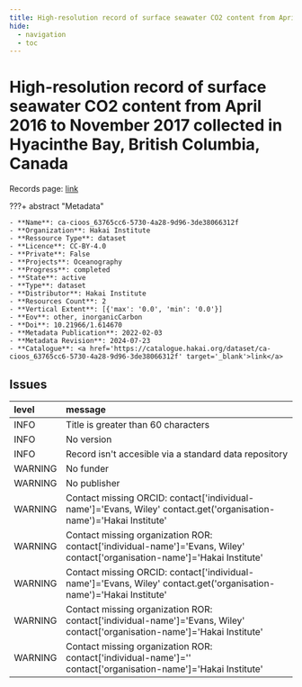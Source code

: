 ```yaml
---
title: High-resolution record of surface seawater CO2 content from April 2016 to November 2017 collected in Hyacinthe Bay, British Columbia, Canada
hide:
  - navigation
  - toc
---
```


# High-resolution record of surface seawater CO2 content from April 2016 to November 2017 collected in Hyacinthe Bay, British Columbia, Canada

Records page: <a href='https://catalogue.hakai.org/dataset/ca-cioos_63765cc6-5730-4a28-9d96-3de38066312f' target='_blank'>link</a>

???+ abstract "Metadata"

    - **Name**: ca-cioos_63765cc6-5730-4a28-9d96-3de38066312f 
    - **Organization**: Hakai Institute 
    - **Ressource Type**: dataset 
    - **Licence**: CC-BY-4.0 
    - **Private**: False 
    - **Projects**: Oceanography 
    - **Progress**: completed 
    - **State**: active 
    - **Type**: dataset 
    - **Distributor**: Hakai Institute 
    - **Resources Count**: 2 
    - **Vertical Extent**: [{'max': '0.0', 'min': '0.0'}] 
    - **Eov**: other, inorganicCarbon 
    - **Doi**: 10.21966/1.614670 
    - **Metadata Publication**: 2022-02-03 
    - **Metadata Revision**: 2024-07-23 
    - **Catalogue**: <a href='https://catalogue.hakai.org/dataset/ca-cioos_63765cc6-5730-4a28-9d96-3de38066312f' target='_blank'>link</a> 

<div id='map'></div>




## Issues
| level   | message                                                                                                                     |
|:--------|:----------------------------------------------------------------------------------------------------------------------------|
| INFO    | Title is greater than 60 characters                                                                                         |
| INFO    | No version                                                                                                                  |
| INFO    | Record isn't accesible via a standard data repository                                                                       |
| WARNING | No funder                                                                                                                   |
| WARNING | No publisher                                                                                                                |
| WARNING | Contact missing ORCID: contact['individual-name']='Evans, Wiley' contact.get('organisation-name')='Hakai Institute'         |
| WARNING | Contact missing organization ROR:  contact['individual-name']='Evans, Wiley' contact['organisation-name']='Hakai Institute' |
| WARNING | Contact missing ORCID: contact['individual-name']='Evans, Wiley' contact.get('organisation-name')='Hakai Institute'         |
| WARNING | Contact missing organization ROR:  contact['individual-name']='Evans, Wiley' contact['organisation-name']='Hakai Institute' |
| WARNING | Contact missing organization ROR:  contact['individual-name']='' contact['organisation-name']='Hakai Institute'             |


<script>
   document.addEventListener("DOMContentLoaded", function() {
    var map = L.map('map').setView([51.505, -125.09], 5);
    L.tileLayer('https://tile.openstreetmap.org/{z}/{x}/{y}.png', {
        maxZoom: 19,
        attribution: '&copy; <a href="http://www.openstreetmap.org/copyright">OpenStreetMap</a>'
    }).addTo(map);
    var geojsonFeature = {
        "type": "Feature",
        "properties": {
            "name" : "High-resolution record of surface seawater CO2 content from April 2016 to November 2017 collected in Hyacinthe Bay, British Columbia, Canada"
        },
        "geometry": {'type': 'Polygon', 'coordinates': [[[-125.22364854812619, 50.116106505752896], [-125.22126674652097, 50.116106505752896], [-125.22126674652097, 50.11770256813347], [-125.22364854812619, 50.11770256813347], [-125.22364854812619, 50.116106505752896]]]}
    }
    L.geoJSON(geojsonFeature).addTo(map);
   })
</script>